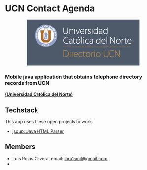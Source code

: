 
# UCN Contact Agenda
<p align="center"><img src="logo.png"></p>

### Mobile java application that obtains telephone directory records from UCN
#### [(Universidad Católica del Norte)](http://admision01.ucn.cl/directoriotelefonicoemail/Default.aspx?ind=func/Default.aspx)

## Techstack
This app uses these open projects to work
- [jsoup: Java HTML Parser](jsoup.org)

## Members
- Luis Rojas Olivera, email: laro15mil@gmail.com.
-
